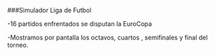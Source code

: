 ###Simulador Liga de Futbol

-16 partidos enfrentados se disputan la EuroCopa 

-Mostramos por pantalla los octavos, cuartos , semifinales y final del torneo.

